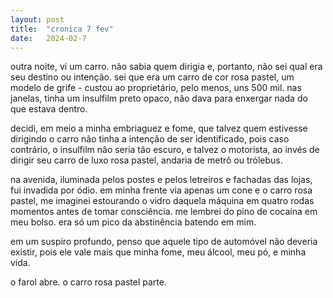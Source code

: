 ```yaml
---
layout: post
title:  "cronica 7 fev"
date:   2024-02-7
---
```


outra noite, vi um carro. não sabia quem dirigia e, portanto, não sei qual era seu destino ou intenção. sei que era um carro de cor rosa pastel, um modelo de grife - custou ao proprietário, pelo menos, uns 500 mil. nas janelas, tinha um insulfilm preto opaco, não dava para enxergar nada do que estava dentro.

decidi, em meio a minha embriaguez e fome, que talvez quem estivesse dirigindo o carro não tinha a intenção de ser identificado, pois caso contrário, o insulfilm não seria tão escuro, e talvez o motorista, ao invés de dirigir seu carro de luxo rosa pastel, andaria de metrô ou trólebus.

na avenida, iluminada pelos postes e pelos letreiros e fachadas das lojas, fui invadida por ódio. em minha frente via apenas um cone e o carro rosa pastel, me imaginei estourando o vidro daquela máquina em quatro rodas momentos antes de tomar consciência. me lembrei do pino de cocaína em meu bolso. era só um pico da abstinência batendo em mim.

em um suspiro profundo, penso que aquele tipo de automóvel não deveria existir, pois ele vale mais que minha fome, meu álcool, meu pó, e minha vida.

o farol abre. o carro rosa pastel parte.